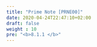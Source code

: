 ```yaml
--- 
title: "Prime Note [PRNE00]"
date: 2020-04-24T22:47:10+02:00
draft: false
weight : 10
pre: "<b>8.1.1 </b>"
---
```



